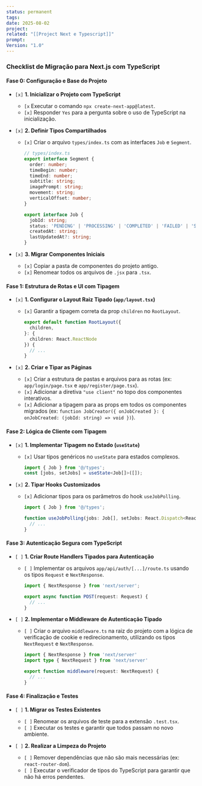 ```yaml
---
status: permanent
tags:
date: 2025-08-02
project:
related: "[[Project Next e Typescript]]"
prompt:
Version: "1.0"
---
```

### **Checklist de Migração para Next.js com TypeScript**

#### **Fase 0: Configuração e Base do Projeto**

  * `[x]` **1. Inicializar o Projeto com TypeScript**

      * `[x` Executar o comando `npx create-next-app@latest`.
      * `[x]` Responder `Yes` para a pergunta sobre o uso de TypeScript na inicialização.

  * `[x]` **2. Definir Tipos Compartilhados**

      * `[x]` Criar o arquivo `types/index.ts` com as interfaces `Job` e `Segment`.
        ```typescript
        // types/index.ts
        export interface Segment {
          order: number;
          timeBegin: number;
          timeEnd: number;
          subtitle: string;
          imagePrompt: string;
          movement: string;
          verticalOffset: number;
        }

        export interface Job {
          jobId: string;
          status: 'PENDING' | 'PROCESSING' | 'COMPLETED' | 'FAILED' | 'SCHEDULED' | 'PUBLISHED';
          createdAt: string;
          lastUpdatedAt?: string;
        }
        ```

  * `[x]` **3. Migrar Componentes Iniciais**

      * `[x]` Copiar a pasta de componentes do projeto antigo.
      * `[x]` Renomear todos os arquivos de `.jsx` para `.tsx`.

#### **Fase 1: Estrutura de Rotas e UI com Tipagem**

  * `[x]` **1. Configurar o Layout Raiz Tipado (`app/layout.tsx`)**

      * `[x]` Garantir a tipagem correta da prop `children` no `RootLayout`.
        ```typescript
        export default function RootLayout({
          children,
        }: {
          children: React.ReactNode
        }) {
          // ...
        }
        ```

  * `[x]` **2. Criar e Tipar as Páginas**

      * `[x]` Criar a estrutura de pastas e arquivos para as rotas (ex: `app/login/page.tsx` e `app/register/page.tsx`).
      * `[x]` Adicionar a diretiva `"use client"` no topo dos componentes interativos.
      * `[x]` Adicionar a tipagem para as props em todos os componentes migrados (ex: `function JobCreator({ onJobCreated }: { onJobCreated: (jobId: string) => void })`).

#### **Fase 2: Lógica de Cliente com Tipagem**

  * `[x]` **1. Implementar Tipagem no Estado (`useState`)**

      * `[x]` Usar tipos genéricos no `useState` para estados complexos.
        ```typescript
        import { Job } from '@/types';
        const [jobs, setJobs] = useState<Job[]>([]);
        ```

  * `[x]` **2. Tipar Hooks Customizados**

      * `[x]` Adicionar tipos para os parâmetros do hook `useJobPolling`.
        ```typescript
        import { Job } from '@/types';

        function useJobPolling(jobs: Job[], setJobs: React.Dispatch<React.SetStateAction<Job[]>>) {
          // ...
        }
        ```

#### **Fase 3: Autenticação Segura com TypeScript**

  * `[ ]` **1. Criar Route Handlers Tipados para Autenticação**

      * `[ ]` Implementar os arquivos `app/api/auth/[...]/route.ts` usando os tipos `Request` e `NextResponse`.
        ```typescript
        import { NextResponse } from 'next/server';

        export async function POST(request: Request) {
          // ...
        }
        ```

  * `[ ]` **2. Implementar o Middleware de Autenticação Tipado**

      * `[ ]` Criar o arquivo `middleware.ts` na raiz do projeto com a lógica de verificação de cookie e redirecionamento, utilizando os tipos `NextRequest` e `NextResponse`.
        ```typescript
        import { NextResponse } from 'next/server'
        import type { NextRequest } from 'next/server'

        export function middleware(request: NextRequest) {
          // ...
        }
        ```

#### **Fase 4: Finalização e Testes**

  * `[ ]` **1. Migrar os Testes Existentes**

      * `[ ]` Renomear os arquivos de teste para a extensão `.test.tsx`.
      * `[ ]` Executar os testes e garantir que todos passam no novo ambiente.

  * `[ ]` **2. Realizar a Limpeza do Projeto**

      * `[ ]` Remover dependências que não são mais necessárias (ex: `react-router-dom`).
      * `[ ]` Executar o verificador de tipos do TypeScript para garantir que não há erros pendentes.
